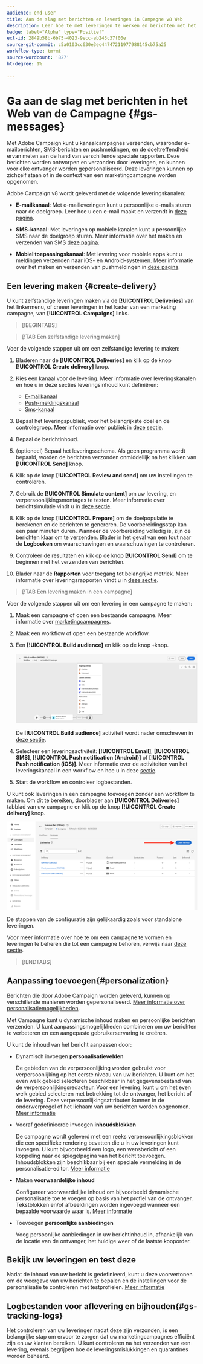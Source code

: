 ```yaml
---
audience: end-user
title: Aan de slag met berichten en leveringen in Campagne v8 Web
description: Leer hoe te met leveringen te werken en berichten met het Web van de Campagne te verzenden
badge: label="Alpha" type="Positief"
exl-id: 2849b58b-6b75-4023-9ecc-eb243c37f00e
source-git-commit: c5a0103cc630e3ec44747211977988145cb75a25
workflow-type: tm+mt
source-wordcount: '827'
ht-degree: 1%

---
```


# Ga aan de slag met berichten in het Web van de Campagne {#gs-messages}

Met Adobe Campaign kunt u kanaalcampagnes verzenden, waaronder e-mailberichten, SMS-berichten en pushmeldingen, en de doeltreffendheid ervan meten aan de hand van verschillende speciale rapporten. Deze berichten worden ontworpen en verzonden door leveringen, en kunnen voor elke ontvanger worden gepersonaliseerd. Deze leveringen kunnen op zichzelf staan of in de context van een marketingcampagne worden opgenomen.

Adobe Campaign v8 wordt geleverd met de volgende leveringskanalen:

* **E-mailkanaal**: Met e-mailleveringen kunt u persoonlijke e-mails sturen naar de doelgroep. Leer hoe u een e-mail maakt en verzendt in [deze pagina](../email/create-email.md).

* **SMS-kanaal**: Met leveringen op mobiele kanalen kunt u persoonlijke SMS naar de doelgroep sturen.  Meer informatie over het maken en verzenden van SMS [deze pagina](../sms/create-sms.md).

* **Mobiel toepassingskanaal**: Met levering voor mobiele apps kunt u meldingen verzenden naar iOS- en Android-systemen.  Meer informatie over het maken en verzenden van pushmeldingen in [deze pagina](../push/gs-push.md).

## Een levering maken {#create-delivery}

U kunt zelfstandige leveringen maken via de **[!UICONTROL Deliveries]** van het linkermenu, of creeer leveringen in het kader van een marketing campagne, van **[!UICONTROL Campaigns]** links.

>[!BEGINTABS]

>[!TAB Een zelfstandige levering maken]

Voer de volgende stappen uit om een zelfstandige levering te maken:

1. Bladeren naar de **[!UICONTROL Deliveries]** en klik op de knop **[!UICONTROL Create delivery]** knop.
1. Kies een kanaal voor de levering. Meer informatie over leveringskanalen en hoe u in deze secties leveringsinhoud kunt definiëren:

   * [E-mailkanaal](../email/create-email.md)
   * [Push-meldingskanaal](../push/gs-push.md)
   * [Sms-kanaal](../sms/create-sms.md)

1. Bepaal het leveringspubliek, voor het belangrijkste doel en de controlegroep. Meer informatie over publiek in [deze sectie](../audience/about-audiences.md).
1. Bepaal de berichtinhoud.
1. (optioneel) Bepaal het leveringsschema. Als geen programma wordt bepaald, worden de berichten verzonden onmiddellijk na het klikken van **[!UICONTROL Send]** knop.
1. Klik op de knop  **[!UICONTROL Review and send]** om uw instellingen te controleren.
1. Gebruik de  **[!UICONTROL Simulate content]** om uw levering, en verpersoonlijkingsmontages te testen. Meer informatie over berichtsimulatie vindt u in [deze sectie](../preview-test/preview-test.md).
1. Klik op de knop  **[!UICONTROL Prepare]** om de doelpopulatie te berekenen en de berichten te genereren. De voorbereidingsstap kan een paar minuten duren. Wanneer de voorbereiding volledig is, zijn de berichten klaar om te verzenden. Blader in het geval van een fout naar de **Logboeken** om waarschuwingen en waarschuwingen te controleren.
1. Controleer de resultaten en klik op de knop  **[!UICONTROL Send]** om te beginnen met het verzenden van berichten.
1. Blader naar de **Rapporten** voor toegang tot belangrijke metriek. Meer informatie over leveringsrapporten vindt u in [deze sectie](../reporting/reports.md).

>[!TAB Een levering maken in een campagne]

Voer de volgende stappen uit om een levering in een campagne te maken:

1. Maak een campagne of open een bestaande campagne. Meer informatie over [marketingcampagnes](../campaigns/gs-campaigns.md).
1. Maak een workflow of open een bestaande workflow.
1. Een **[!UICONTROL Build audience]** en klik op de knop `+`knop.

   ![](assets/add-delivery-in-wf.png)

   De **[!UICONTROL Build audience]** activiteit wordt nader omschreven in [deze sectie](../workflows/targeting-activities.md).

1. Selecteer een leveringsactiviteit: **[!UICONTROL Email]**, **[!UICONTROL SMS]**, **[!UICONTROL Push notification (Android)]** of **[!UICONTROL Push notification (iOS)]**. Meer informatie over de activiteiten van het leveringskanaal in een workflow en hoe u in deze [sectie](../workflows/channel-activities.md).
1. Start de workflow en controleer logbestanden.

U kunt ook leveringen in een campagne toevoegen zonder een workflow te maken. Om dit te bereiken, doorblader aan **[!UICONTROL Deliveries]** tabblad van uw campagne en klik op de knop **[!UICONTROL Create delivery]** knop.

![](assets/new-campaign-delivery.png)

De stappen van de configuratie zijn gelijkaardig zoals voor standalone leveringen.

Voor meer informatie over hoe te om een campagne te vormen en leveringen te beheren die tot een campagne behoren, verwijs naar [deze sectie](../campaigns/gs-campaigns.md).

>[!ENDTABS]


## Aanpassing toevoegen{#personalization}

Berichten die door Adobe Campaign worden geleverd, kunnen op verschillende manieren worden gepersonaliseerd. [Meer informatie over personalisatiemogelijkheden](../personalization/personalize.md).

Met Campagne kunt u dynamische inhoud maken en persoonlijke berichten verzenden. U kunt aanpassingsmogelijkheden combineren om uw berichten te verbeteren en een aangepaste gebruikerservaring te creëren.

U kunt de inhoud van het bericht aanpassen door:

* Dynamisch invoegen **personalisatievelden**

   De gebieden van de verpersoonlijking worden gebruikt voor verpersoonlijking op het eerste niveau van uw berichten. U kunt om het even welk gebied selecteren beschikbaar in het gegevensbestand van de verpersoonlijkingsredacteur. Voor een levering, kunt u om het even welk gebied selecteren met betrekking tot de ontvanger, het bericht of de levering. Deze verpersoonlijkingsattributen kunnen in de onderwerpregel of het lichaam van uw berichten worden opgenomen. [Meer informatie](../personalization/personalize.md)

* Vooraf gedefinieerde invoegen **inhoudsblokken**

   De campagne wordt geleverd met een reeks verpersoonlijkingsblokken die een specifieke rendering bevatten die u in uw leveringen kunt invoegen. U kunt bijvoorbeeld een logo, een wensbericht of een koppeling naar de spiegelpagina van het bericht toevoegen. Inhoudsblokken zijn beschikbaar bij een speciale vermelding in de personalisatie-editor. [Meer informatie](../personalization/personalize.md#ootb-content-blocks)

* Maken **voorwaardelijke inhoud**

   Configureer voorwaardelijke inhoud om bijvoorbeeld dynamische personalisatie toe te voegen op basis van het profiel van de ontvanger. Tekstblokken en/of afbeeldingen worden ingevoegd wanneer een bepaalde voorwaarde waar is. [Meer informatie](../personalization/conditions.md)

* Toevoegen **persoonlijke aanbiedingen**

   Voeg persoonlijke aanbiedingen in uw berichtinhoud in, afhankelijk van de locatie van de ontvanger, het huidige weer of de laatste kooporder.


## Bekijk uw leveringen en test deze

Nadat de inhoud van uw bericht is gedefinieerd, kunt u deze voorvertonen om de weergave van uw berichten te bepalen en de instellingen voor de personalisatie te controleren met testprofielen. [Meer informatie](../preview-test/preview-test.md)


## Logbestanden voor aflevering en bijhouden{#gs-tracking-logs}

Het controleren van uw leveringen nadat deze zijn verzonden, is een belangrijke stap om ervoor te zorgen dat uw marketingcampagnes efficiënt zijn en uw klanten bereiken. U kunt controleren na het verzenden van een levering, evenals begrijpen hoe de leveringsmislukkingen en quarantines worden beheerd.
